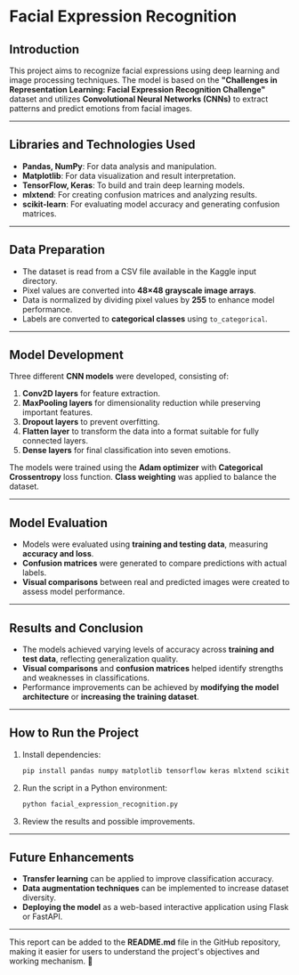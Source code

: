 # Facial Expression Recognition

## Introduction
This project aims to recognize facial expressions using deep learning and image processing techniques. The model is based on the **"Challenges in Representation Learning: Facial Expression Recognition Challenge"** dataset and utilizes **Convolutional Neural Networks (CNNs)** to extract patterns and predict emotions from facial images.

---

## Libraries and Technologies Used
- **Pandas, NumPy**: For data analysis and manipulation.
- **Matplotlib**: For data visualization and result interpretation.
- **TensorFlow, Keras**: To build and train deep learning models.
- **mlxtend**: For creating confusion matrices and analyzing results.
- **scikit-learn**: For evaluating model accuracy and generating confusion matrices.

---

## Data Preparation
- The dataset is read from a CSV file available in the Kaggle input directory.
- Pixel values are converted into **48×48 grayscale image arrays**.
- Data is normalized by dividing pixel values by **255** to enhance model performance.
- Labels are converted to **categorical classes** using `to_categorical`.

---

## Model Development
Three different **CNN models** were developed, consisting of:
1. **Conv2D layers** for feature extraction.
2. **MaxPooling layers** for dimensionality reduction while preserving important features.
3. **Dropout layers** to prevent overfitting.
4. **Flatten layer** to transform the data into a format suitable for fully connected layers.
5. **Dense layers** for final classification into seven emotions.

The models were trained using the **Adam optimizer** with **Categorical Crossentropy** loss function. **Class weighting** was applied to balance the dataset.

---

## Model Evaluation
- Models were evaluated using **training and testing data**, measuring **accuracy and loss**.
- **Confusion matrices** were generated to compare predictions with actual labels.
- **Visual comparisons** between real and predicted images were created to assess model performance.

---

## Results and Conclusion
- The models achieved varying levels of accuracy across **training and test data**, reflecting generalization quality.
- **Visual comparisons** and **confusion matrices** helped identify strengths and weaknesses in classifications.
- Performance improvements can be achieved by **modifying the model architecture** or **increasing the training dataset**.

---

## How to Run the Project
1. Install dependencies:
   ```bash
   pip install pandas numpy matplotlib tensorflow keras mlxtend scikit-learn
   ```
2. Run the script in a Python environment:
   ```bash
   python facial_expression_recognition.py
   ```
3. Review the results and possible improvements.

---

## Future Enhancements
- **Transfer learning** can be applied to improve classification accuracy.
- **Data augmentation techniques** can be implemented to increase dataset diversity.
- **Deploying the model** as a web-based interactive application using Flask or FastAPI.

---

This report can be added to the **README.md** file in the GitHub repository, making it easier for users to understand the project's objectives and working mechanism. 🚀
